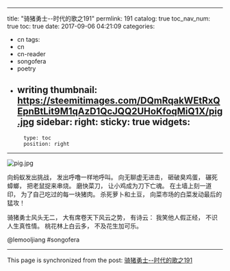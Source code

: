 
---
title: "骑猪勇士--时代的歌之191"
permlink: 191
catalog: true
toc_nav_num: true
toc: true
date: 2017-09-06 04:21:09
categories:
- cn
tags:
- cn
- cn-reader
- songofera
- poetry
- writing
thumbnail: https://steemitimages.com/DQmRqakWEtRxQEpnBtLit9M1qAzD1QcJQQ2UHoKfoqMiQ1X/pig.jpg
sidebar:
    right:
        sticky: true
widgets:
    -
        type: toc
        position: right
---


![pig.jpg](https://steemitimages.com/DQmRqakWEtRxQEpnBtLit9M1qAzD1QcJQQ2UHoKfoqMiQ1X/pig.jpg)

向蚂蚁发出挑战，
发出呼噜一样地呼叫。
向无聊虚无进击，
砸破臭鸡蛋，
碾死蟑螂，
把老鼠捉来串烧。
磨快菜刀，
让小鸡成为刀下亡魂。
在土墙上刻一道印，
为了自己吃过的每一块猪肉。
杀死萝卜和土豆，
向菜市场的白菜发动最后的猛攻！

骑猪勇士风头无二，
大有席卷天下风云之势，
有诗云：
我笑他人假正经，
不识人生真性情。
桃花林上白云多，
不及花生加可乐。

@lemooljiang #songofera

- - -

This page is synchronized from the post: [骑猪勇士--时代的歌之191](https://steemit.com/@lemooljiang/191)
